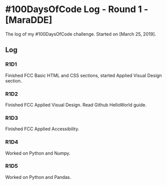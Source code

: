 # #100DaysOfCode Log - Round 1 - [MaraDDE]

The log of my #100DaysOfCode challenge. Started on [March 25, 2019].

## Log

### R1D1 
Finished FCC Basic HTML and CSS sections, started Applied Visual Design section.

### R1D2
Finished FCC Applied Visual Design. Read Github HelloWorld guide.

### R1D3
Finished FCC Applied Accessibility.

### R1D4
Worked on Python and Numpy.

### R1D5
Worked on Python and Pandas.
